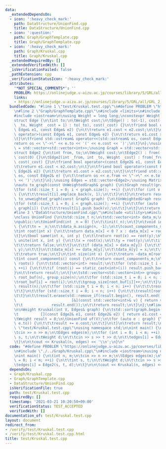 ```yaml
---
data:
  _extendedDependsOn:
  - icon: ':heavy_check_mark:'
    path: DataStructure/UnionFind.cpp
    title: DataStructure/UnionFind.cpp
  - icon: ':question:'
    path: Graph/GraphTemplate.cpp
    title: Graph/GraphTemplate.cpp
  - icon: ':heavy_check_mark:'
    path: Graph/Kruskal.cpp
    title: Graph/Kruskal.cpp
  _extendedRequiredBy: []
  _extendedVerifiedWith: []
  _isVerificationFailed: false
  _pathExtension: cpp
  _verificationStatusIcon: ':heavy_check_mark:'
  attributes:
    '*NOT_SPECIAL_COMMENTS*': ''
    PROBLEM: https://onlinejudge.u-aizu.ac.jp/courses/library/5/GRL/all/GRL_2_A
    links:
    - https://onlinejudge.u-aizu.ac.jp/courses/library/5/GRL/all/GRL_2_A
  bundledCode: "#line 1 \"test/Kruskal.test.cpp\"\n#define PROBLEM \"https://onlinejudge.u-aizu.ac.jp/courses/library/5/GRL/all/GRL_2_A\"\
    \n#line 2 \"Graph/GraphTemplate.cpp\"\n#include <limits>\n#include <vector>\n\
    #include <iostream>\n\nusing Weight = long long;\nconstexpr Weight INF = std::numeric_limits<Weight>::max();\n\
    struct Edge {\n\tint to;\n\tWeight cost;\n\tEdge() : to(-1), cost(-1) {}\n\tEdge(int\
    \ _to, Weight _cost = 1) : to(_to), cost(_cost) {}\n\tfriend bool operator<(const\
    \ Edge& e1, const Edge& e2) {\n\t\treturn e1.cost < e2.cost;\n\t}\n\tfriend bool\
    \ operator>(const Edge& e1, const Edge& e2) {\n\t\treturn e1.cost > e2.cost;\n\
    \t}\n\tfriend std::ostream& operator<<(std::ostream& os, const Edge& e) {\n\t\t\
    return os << \"->\" << e.to << '(' << e.cost << ')';\n\t}\n};\nusing UnWeightedGraph\
    \ = std::vector<std::vector<int>>;\nusing Graph = std::vector<std::vector<Edge>>;\n\
    struct Edge2 {\n\tint from, to;\n\tWeight cost;\n\tEdge2() : from(-1), to(-1),\
    \ cost(0) {}\n\tEdge2(int _from, int _to, Weight _cost) : from(_from), to(_to),\
    \ cost(_cost) {}\n\tfriend bool operator<(const Edge2& e1, const Edge2& e2) {\n\
    \t\treturn e1.cost < e2.cost;\n\t}\n\tfriend bool operator>(const Edge2& e1, const\
    \ Edge2& e2) {\n\t\treturn e1.cost > e2.cost;\n\t}\n\tfriend std::ostream& operator<<(std::ostream&\
    \ os, const Edge2& e) {\n\t\treturn os << e.from << \"->\" << e.to << '(' << e.cost\
    \ << ')';\n\t}\n};\nusing Edges = std::vector<Edge2>;\nusing Matrix = std::vector<std::vector<Weight>>;\n\
    \nauto to_graph(const UnWeightedGraph& graph) {\n\tGraph result(graph.size());\n\
    \tfor (std::size_t i = 0; i < graph.size(); ++i) {\n\t\tfor (int v : graph[i])\
    \ {\n\t\t\tresult[i].emplace_back(v, 1);\n\t\t}\n\t}\n\treturn result;\n}\nauto\
    \ to_unweighted_graph(const Graph& graph) {\n\tUnWeightedGraph result(graph.size());\n\
    \tfor (std::size_t i = 0; i < graph.size(); ++i) {\n\t\tfor (auto [v, cost] :\
    \ graph[i]) {\n\t\t\tresult[i].push_back(v);\n\t\t}\n\t}\n\treturn result;\n}\n\
    #line 3 \"DataStructure/UnionFind.cpp\"\n#include <utility>\n#include <algorithm>\n\
    \nclass UnionFind {\n\tstd::size_t n;\n\tstd::vector<int> data_m;\n\tint count_components_m;\n\
    \npublic:\n\tUnionFind(int _n = 0) {\n\t\tinit(_n);\n\t}\n\tvoid init(int _n)\
    \ {\n\t\tn = _n;\n\t\tdata_m.assign(n, -1);\n\t\tcount_components_m = n;\n\t}\n\
    \tint root(int x) {\n\t\treturn data_m[x] < 0 ? x : data_m[x] = root(data_m[x]);\n\
    \t}\n\tbool same(int x, int y) {\n\t\treturn root(x) == root(y);\n\t}\n\tbool\
    \ unite(int x, int y) {\n\t\tx = root(x);\n\t\ty = root(y);\n\t\tif (x == y) {\n\
    \t\t\treturn false;\n\t\t}\n\t\tif (data_m[x] > data_m[y]) {\n\t\t\tstd::swap(x,\
    \ y);\n\t\t}\n\t\tdata_m[x] += data_m[y];\n\t\tdata_m[y] = x;\n\t\tcount_components_m--;\n\
    \t\treturn true;\n\t}\n\tint size(int x) {\n\t\treturn -data_m[root(x)];\n\t}\n\
    \tint count_components() const {\n\t\treturn count_components_m;\n\t}\n\tstd::vector<int>\
    \ roots() {\n\t\tstd::vector<int> result;\n\t\tfor (std::size_t i = 0; i < n;\
    \ ++i) {\n\t\t\tif (root(i) == static_cast<int>(i)) result.push_back(i);\n\t\t\
    }\n\t\treturn result;\n\t}\n\tstd::vector<std::vector<int>> groups() {\n\t\tstd::vector<int>\
    \ root_buf(n), group_size(n);\n\t\tfor (std::size_t i = 0; i < n; i++) {\n\t\t\
    \troot_buf[i] = root(i);\n\t\t\tgroup_size[root_buf[i]]++;\n\t\t}\n\t\tstd::vector<std::vector<int>>\
    \ result(n);\n\t\tfor (std::size_t i = 0; i < n; i++) {\n\t\t\tresult[i].reserve(group_size[i]);\n\
    \t\t}\n\t\tfor (std::size_t i = 0; i < n; i++) {\n\t\t\tresult[root_buf[i]].push_back(i);\n\
    \t\t}\n\t\tresult.erase(std::remove_if(result.begin(), result.end(),\n\t\t   \
    \                         [&](const std::vector<int>& v) { return v.empty(); }),\n\
    \t\t             result.end());\n\t\treturn result;\n\t}\n};\n#line 5 \"Graph/Kruskal.cpp\"\
    \n\nWeight Kruskal(int V, Edges& graph) {\n\tstd::sort(graph.begin(), graph.end(),\n\
    \t          [](const Edge2& e1, const Edge2& e2) { return e1.cost < e2.cost; });\n\
    \tWeight result = 0;\n\tUnionFind uf(V);\n\tfor (auto e : graph) {\n\t\tif (uf.unite(e.from,\
    \ e.to)) {\n\t\t\tresult += e.cost;\n\t\t}\n\t}\n\treturn result;\n}\n#line 4\
    \ \"test/Kruskal.test.cpp\"\nusing namespace std;\n\nint main() {\n\tint n, m;\n\
    \tcin >> n >> m;\n\tEdges edges(m);\n\tfor (int i = 0; i < m; ++i) {\n\t\tint\
    \ s, t;\n\t\tWeight d;\n\t\tcin >> s >> t >> d;\n\t\tedges[i] = Edge2(s, t, d);\n\
    \t}\n\n\tcout << Kruskal(n, edges) << '\\n';\n}\n"
  code: "#define PROBLEM \"https://onlinejudge.u-aizu.ac.jp/courses/library/5/GRL/all/GRL_2_A\"\
    \n#include \"./../Graph/Kruskal.cpp\"\n#include <iostream>\nusing namespace std;\n\
    \nint main() {\n\tint n, m;\n\tcin >> n >> m;\n\tEdges edges(m);\n\tfor (int i\
    \ = 0; i < m; ++i) {\n\t\tint s, t;\n\t\tWeight d;\n\t\tcin >> s >> t >> d;\n\t\
    \tedges[i] = Edge2(s, t, d);\n\t}\n\n\tcout << Kruskal(n, edges) << '\\n';\n}"
  dependsOn:
  - Graph/Kruskal.cpp
  - Graph/GraphTemplate.cpp
  - DataStructure/UnionFind.cpp
  isVerificationFile: true
  path: test/Kruskal.test.cpp
  requiredBy: []
  timestamp: '2021-03-21 10:20:50+09:00'
  verificationStatus: TEST_ACCEPTED
  verifiedWith: []
documentation_of: test/Kruskal.test.cpp
layout: document
redirect_from:
- /verify/test/Kruskal.test.cpp
- /verify/test/Kruskal.test.cpp.html
title: test/Kruskal.test.cpp
---
```

